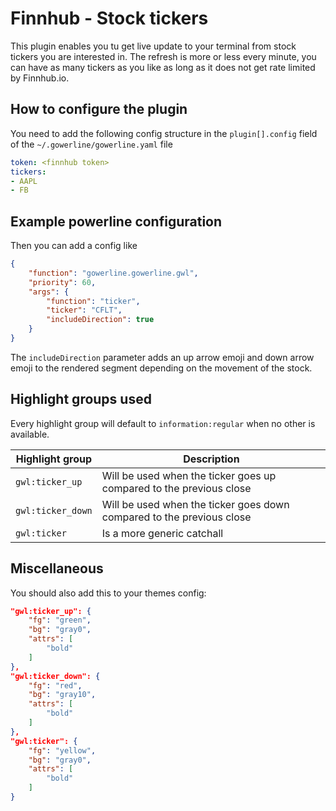 # Finnhub - Stock tickers

This plugin enables you tu get live update to your terminal from stock
tickers you are interested in. The refresh is more or less every minute,
you can have as many tickers as you like as long as it does not get rate
limited by Finnhub.io.

## How to configure the plugin
You need to add the following config structure in the `plugin[].config` field of the `~/.gowerline/gowerline.yaml` file

```yaml
token: <finnhub token>
tickers:
- AAPL
- FB
```

## Example powerline configuration
Then you can add a config like
```json
{
    "function": "gowerline.gowerline.gwl",
    "priority": 60,
    "args": {
        "function": "ticker",
        "ticker": "CFLT",
        "includeDirection": true
    }
}
```

The `includeDirection` parameter adds an up arrow emoji and down arrow emoji to the rendered segment depending on the movement of the stock.

## Highlight groups used
Every highlight group will default to `information:regular` when no other is available.

| Highlight group | Description |
| --- | --- |
| `gwl:ticker_up` | Will be used when the ticker goes up compared to the previous close |
| `gwl:ticker_down` | Will be used when the ticker goes down compared to the previous close |
| `gwl:ticker` | Is a more generic catchall |

## Miscellaneous

You should also add this to your themes config:
```json
"gwl:ticker_up": {
    "fg": "green",
    "bg": "gray0",
    "attrs": [
        "bold"
    ]
},
"gwl:ticker_down": {
    "fg": "red",
    "bg": "gray10",
    "attrs": [
        "bold"
    ]
},
"gwl:ticker": {
    "fg": "yellow",
    "bg": "gray0",
    "attrs": [
        "bold"
    ]
}
```